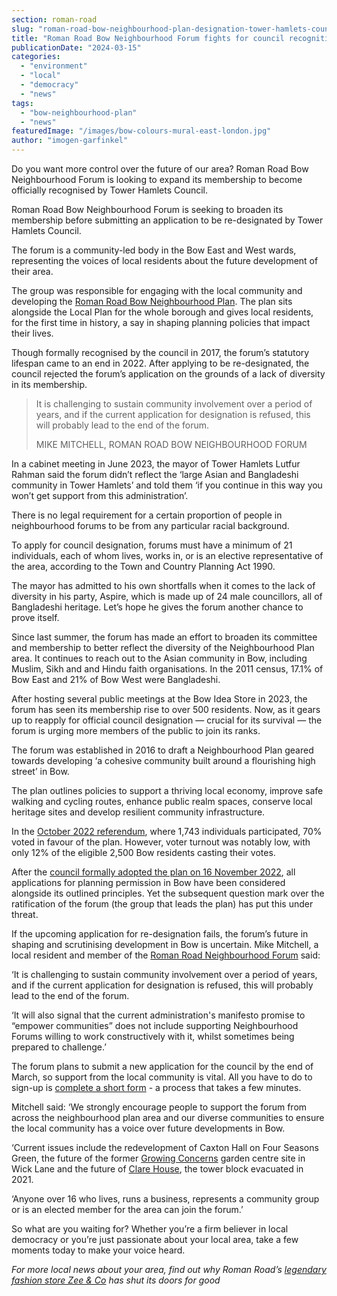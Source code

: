 ```yaml
---
section: roman-road
slug: "roman-road-bow-neighbourhood-plan-designation-tower-hamlets-council"
title: "Roman Road Bow Neighbourhood Forum fights for council recognition"
publicationDate: "2024-03-15"
categories: 
  - "environment"
  - "local"
  - "democracy"
  - "news"
tags: 
  - "bow-neighbourhood-plan"
  - "news"
featuredImage: "/images/bow-colours-mural-east-london.jpg"
author: "imogen-garfinkel"
---
```


Do you want more control over the future of our area? Roman Road Bow Neighbourhood Forum is looking to expand its membership to become officially recognised by Tower Hamlets Council. 

Roman Road Bow Neighbourhood Forum is seeking to broaden its membership before submitting an application to be re-designated by Tower Hamlets Council.

The forum is a community-led body in the Bow East and West wards, representing the voices of local residents about the future development of their area.

The group was responsible for engaging with the local community and developing the [Roman Road Bow Neighbourhood Plan](https://romanroadlondon.com/roman-road-bow-neighbourhood-plan-referendum-2022/). The plan sits alongside the Local Plan for the whole borough and gives local residents, for the first time in history, a say in shaping planning policies that impact their lives.

Though formally recognised by the council in 2017, the forum’s statutory lifespan came to an end in 2022. After applying to be re-designated, the council rejected the forum’s application on the grounds of a lack of diversity in its membership.

> It is challenging to sustain community involvement over a period of years, and if the current application for designation is refused, this will probably lead to the end of the forum.  
> 
> MIKE MITCHELL, ROMAN ROAD BOW NEIGHBOURHOOD FORUM

In a cabinet meeting in June 2023, the mayor of Tower Hamlets Lutfur Rahman said the forum didn’t reflect the ‘large Asian and Bangladeshi community in Tower Hamlets’ and told them ‘if you continue in this way you won’t get support from this administration’.

There is no legal requirement for a certain proportion of people in neighbourhood forums to be from any particular racial background.

To apply for council designation, forums must have a minimum of 21 individuals, each of whom lives, works in, or is an elective representative of the area, according to the Town and Country Planning Act 1990.

The mayor has admitted to his own shortfalls when it comes to the lack of diversity in his party, Aspire, which is made up of 24 male councillors, all of Bangladeshi heritage. Let’s hope he gives the forum another chance to prove itself.

Since last summer, the forum has made an effort to broaden its committee and membership to better reflect the diversity of the Neighbourhood Plan area. It continues to reach out to the Asian community in Bow, including Muslim, Sikh and and Hindu faith organisations. In the 2011 census, 17.1% of Bow East and 21% of Bow West were Bangladeshi.

After hosting several public meetings at the Bow Idea Store in 2023, the forum has seen its membership rise to over 500 residents. Now, as it gears up to reapply for official council designation — crucial for its survival — the forum is urging more members of the public to join its ranks.

The forum was established in 2016 to draft a Neighbourhood Plan geared towards developing ‘a cohesive community built around a flourishing high street’ in Bow.

The plan outlines policies to support a thriving local economy, improve safe walking and cycling routes, enhance public realm spaces, conserve local heritage sites and develop resilient community infrastructure.

In the [October 2022 referendum](https://romanroadlondon.com/bow-neighbourhood-plan-referendum-passed/), where 1,743 individuals participated, 70% voted in favour of the plan. However, voter turnout was notably low, with only 12% of the eligible 2,500 Bow residents casting their votes.

After the [council formally adopted the plan on 16 November 2022](https://www.towerhamlets.gov.uk/lgnl/planning_and_building_control/planning_policy_guidance/neighbourhood_planning/Roman_Road_Bow.aspx), all applications for planning permission in Bow have been considered alongside its outlined principles. Yet the subsequent question mark over the ratification of the forum (the group that leads the plan) has put this under threat.

If the upcoming application for re-designation fails, the forum’s future in shaping and scrutinising development in Bow is uncertain. Mike Mitchell, a local resident and member of the [Roman Road Neighbourhood Forum](http://romanroadbowneighbourhoodplan.org/) said:

‘It is challenging to sustain community involvement over a period of years, and if the current application for designation is refused, this will probably lead to the end of the forum.

‘It will also signal that the current administration's manifesto promise to “empower communities” does not include supporting Neighbourhood Forums willing to work constructively with it, whilst sometimes being prepared to challenge.’

The forum plans to submit a new application for the council by the end of March, so support from the local community is vital. All you have to do to sign-up is [complete a short form](https://romanroadbowneighbourhoodplan.org/join-forum) - a process that takes a few minutes.

Mitchell said: ‘We strongly encourage people to support the forum from across the neighbourhood plan area and our diverse communities to ensure the local community has a voice over future developments in Bow.

‘Current issues include the redevelopment of Caxton Hall on Four Seasons Green, the future of the former [Growing Concerns](https://romanroadlondon.com/growing-concerns-petition-wick-lane-garden-centre/) garden centre site in Wick Lane and the future of [Clare House](https://romanroadlondon.com/clare-house-evacuation-bow-memories/), the tower block evacuated in 2021.

‘Anyone over 16 who lives, runs a business, represents a community group or is an elected member for the area can join the forum.’

So what are you waiting for? Whether you’re a firm believer in local democracy or you’re just passionate about your local area, take a few moments today to make your voice heard.

_For more local news about your area, find out why Roman Road’s_ [_legendary fashion store Zee & Co_](https://romanroadlondon.com/zee-co-iconic-fashion-store-closing-down/) _has shut its doors for good_
